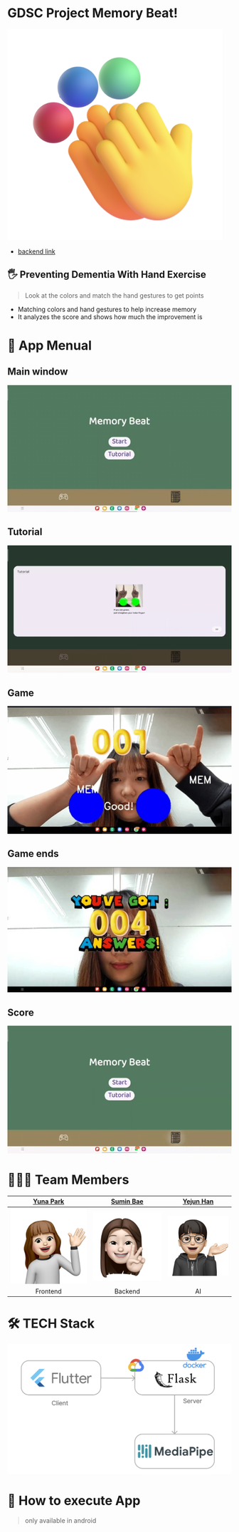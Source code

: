 # GDSC Project Memory Beat!

![Memory Beat](image/icon.jpg)

- [backend link](https://github.com/GDSC-MemoryBeat/Memory-BE)

## 🖐️ Preventing Dementia With Hand Exercise

> Look at the colors and match the hand gestures to get points

- Matching colors and hand gestures to help increase memory
- It analyzes the score and shows how much the improvement is
  
# 📃 App Menual
## Main window
![main](image/mainstart.jpg)
## Tutorial
![Tutorial](image/tutorialing.gif)
## Game
![Game](image/gaming.gif)
## Game ends
![Game ends](image/result.jpg)
## Score
![Score](image/scoring.gif)


# 👨‍👦‍👦 Team Members

|              [Yuna Park](https://github.com/realyuna)              |            [Sumin Bae](https://github.com/Choi-JY1107)             |            [Yejun Han](https://github.com/DancingGamza)            |
|:------------------------------------------------------------:|:------------------------------------------------------------:|:------------------------------------------------------------:|
| ![박유나](image/yu.png) | ![배수민](image/soo.png) | ![한예준](image/ye.png) |
|                       Frontend                    |                      Backend                     |                              AI                              |


# 🛠️  TECH Stack


![tech_stack](image/tech_stack.png)





# 📱 How to execute App
>only available in android
